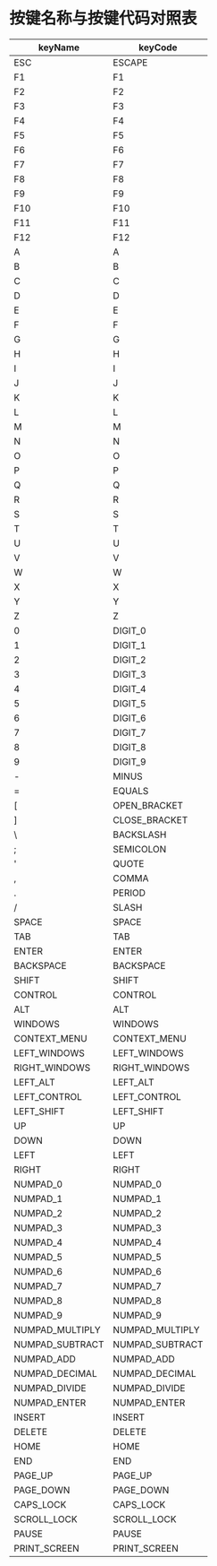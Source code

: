 # 按键名称与按键代码对照表
| keyName         | keyCode         |
|-----------------|-----------------|
| ESC             | ESCAPE          |
| F1              | F1              |
| F2              | F2              |
| F3              | F3              |
| F4              | F4              |
| F5              | F5              |
| F6              | F6              |
| F7              | F7              |
| F8              | F8              |
| F9              | F9              |
| F10             | F10             |
| F11             | F11             |
| F12             | F12             |
| A               | A               |
| B               | B               |
| C               | C               |
| D               | D               |
| E               | E               |
| F               | F               |
| G               | G               |
| H               | H               |
| I               | I               |
| J               | J               |
| K               | K               |
| L               | L               |
| M               | M               |
| N               | N               |
| O               | O               |
| P               | P               |
| Q               | Q               |
| R               | R               |
| S               | S               |
| T               | T               |
| U               | U               |
| V               | V               |
| W               | W               |
| X               | X               |
| Y               | Y               |
| Z               | Z               |
| 0               | DIGIT_0         |
| 1               | DIGIT_1         |
| 2               | DIGIT_2         |
| 3               | DIGIT_3         |
| 4               | DIGIT_4         |
| 5               | DIGIT_5         |
| 6               | DIGIT_6         |
| 7               | DIGIT_7         |
| 8               | DIGIT_8         |
| 9               | DIGIT_9         |
| -               | MINUS           |
| =               | EQUALS          |
| [               | OPEN_BRACKET    |
| ]               | CLOSE_BRACKET   |
| \               | BACKSLASH       |
| ;               | SEMICOLON       |
| '               | QUOTE           |
| ,               | COMMA           |
| .               | PERIOD          |
| /               | SLASH           |
| SPACE           | SPACE           |
| TAB             | TAB             |
| ENTER           | ENTER           |
| BACKSPACE       | BACKSPACE       |
| SHIFT           | SHIFT           |
| CONTROL         | CONTROL         |
| ALT             | ALT             |
| WINDOWS         | WINDOWS         |
| CONTEXT_MENU    | CONTEXT_MENU    |
| LEFT_WINDOWS    | LEFT_WINDOWS    |
| RIGHT_WINDOWS   | RIGHT_WINDOWS   |
| LEFT_ALT        | LEFT_ALT        |
| LEFT_CONTROL    | LEFT_CONTROL    |
| LEFT_SHIFT      | LEFT_SHIFT      |
| UP              | UP              |
| DOWN            | DOWN            |
| LEFT            | LEFT            |
| RIGHT           | RIGHT           |
| NUMPAD_0        | NUMPAD_0        |
| NUMPAD_1        | NUMPAD_1        |
| NUMPAD_2        | NUMPAD_2        |
| NUMPAD_3        | NUMPAD_3        |
| NUMPAD_4        | NUMPAD_4        |
| NUMPAD_5        | NUMPAD_5        |
| NUMPAD_6        | NUMPAD_6        |
| NUMPAD_7        | NUMPAD_7        |
| NUMPAD_8        | NUMPAD_8        |
| NUMPAD_9        | NUMPAD_9        |
| NUMPAD_MULTIPLY | NUMPAD_MULTIPLY |
| NUMPAD_SUBTRACT | NUMPAD_SUBTRACT |
| NUMPAD_ADD      | NUMPAD_ADD      |
| NUMPAD_DECIMAL  | NUMPAD_DECIMAL  |
| NUMPAD_DIVIDE   | NUMPAD_DIVIDE   |
| NUMPAD_ENTER    | NUMPAD_ENTER    |
| INSERT          | INSERT          |
| DELETE          | DELETE          |
| HOME            | HOME            |
| END             | END             |
| PAGE_UP         | PAGE_UP         |
| PAGE_DOWN       | PAGE_DOWN       |
| CAPS_LOCK       | CAPS_LOCK       |
| SCROLL_LOCK     | SCROLL_LOCK     |
| PAUSE           | PAUSE           |
| PRINT_SCREEN    | PRINT_SCREEN    |